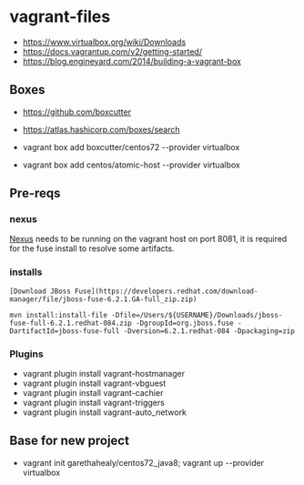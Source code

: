 # vagrant-files
- https://www.virtualbox.org/wiki/Downloads
- https://docs.vagrantup.com/v2/getting-started/
- https://blog.engineyard.com/2014/building-a-vagrant-box

## Boxes
- https://github.com/boxcutter
- https://atlas.hashicorp.com/boxes/search

- vagrant box add boxcutter/centos72 --provider virtualbox
- vagrant box add centos/atomic-host --provider virtualbox

## Pre-reqs

### nexus

[Nexus](http://www.sonatype.org/downloads/nexus-latest-bundle.zip) needs to be running on the vagrant host on port 8081, it is required for the fuse install to resolve some artifacts.

### installs

	[Download JBoss Fuse](https://developers.redhat.com/download-manager/file/jboss-fuse-6.2.1.GA-full_zip.zip)

	mvn install:install-file -Dfile=/Users/${USERNAME}/Downloads/jboss-fuse-full-6.2.1.redhat-084.zip -DgroupId=org.jboss.fuse -DartifactId=jboss-fuse-full -Dversion=6.2.1.redhat-084 -Dpackaging=zip

### Plugins
- vagrant plugin install vagrant-hostmanager
- vagrant plugin install vagrant-vbguest
- vagrant plugin install vagrant-cachier
- vagrant plugin install vagrant-triggers
- vagrant plugin install vagrant-auto_network

## Base for new project
- vagrant init garethahealy/centos72_java8; vagrant up --provider virtualbox
